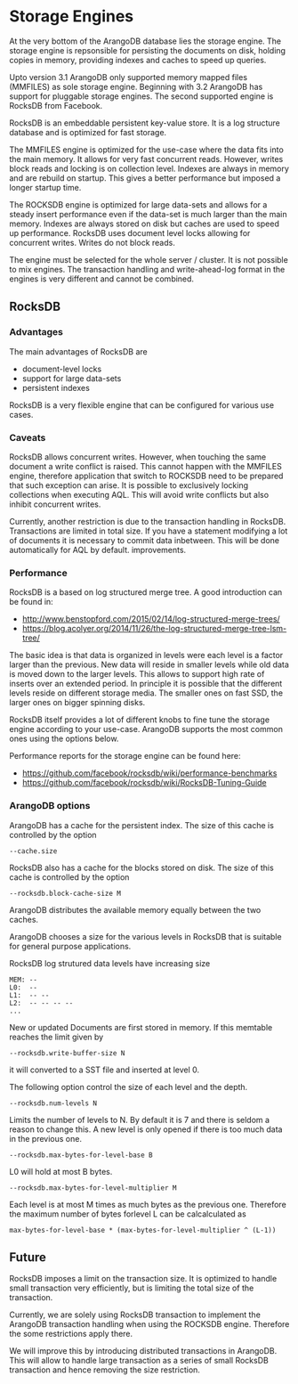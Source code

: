 # Storage Engines

At the very bottom of the ArangoDB database lies the storage
engine. The storage engine is repsonsible for persisting the documents
on disk, holding copies in memory, providing indexes and caches to
speed up queries.

Upto version 3.1 ArangoDB only supported memory mapped files (MMFILES)
as sole storage engine.  Beginning with 3.2 ArangoDB has support for
pluggable storage engines. The second supported engine is RocksDB from
Facebook.

RocksDB is an embeddable persistent key-value store. It is a log
structure database and is optimized for fast storage.

The MMFILES engine is optimized for the use-case where the data fits
into the main memory. It allows for very fast concurrent
reads. However, writes block reads and locking is on collection
level. Indexes are always in memory and are rebuild on startup. This
gives a better performance but imposed a longer startup time.

The ROCKSDB engine is optimized for large data-sets and allows for a
steady insert performance even if the data-set is much larger than the
main memory. Indexes are always stored on disk but caches are used to
speed up performance. RocksDB uses document level locks allowing for
concurrent writes. Writes do not block reads.

The engine must be selected for the whole server / cluster. It is not
possible to mix engines. The transaction handling and write-ahead-log
format in the engines is very different and cannot be combined.

## RocksDB

### Advantages

The main advantages of RocksDB are

- document-level locks
- support for large data-sets
- persistent indexes

RocksDB is a very flexible engine that can be configured for various use cases.

### Caveats

RocksDB allows concurrent writes. However, when touching the same document a
write conflict is raised. This cannot happen with the MMFILES engine, therefore
application that switch to ROCKSDB need to be prepared that such exception can
arise. It is possible to exclusively locking collections when executing AQL. This
will avoid write conflicts but also inhibit concurrent writes.

Currently, another restriction is due to the transaction handling in
RocksDB. Transactions are limited in total size. If you have a statement
modifying a lot of documents it is necessary to commit data inbetween. This will
be done automatically for AQL by default.
improvements.

### Performance

RocksDB is a based on log structured merge tree. A good introduction can be
found in:

- http://www.benstopford.com/2015/02/14/log-structured-merge-trees/
- https://blog.acolyer.org/2014/11/26/the-log-structured-merge-tree-lsm-tree/

The basic idea is that data is organized in levels were each level is a factor
larger than the previous. New data will reside in smaller levels while old data
is moved down to the larger levels. This allows to support high rate of inserts
over an extended period. In principle it is possible that the different levels
reside on different storage media. The smaller ones on fast SSD, the larger ones
on bigger spinning disks.

RocksDB itself provides a lot of different knobs to fine tune the storage
engine according to your use-case. ArangoDB supports the most common ones
using the options below.

Performance reports for the storage engine can be found here:

- https://github.com/facebook/rocksdb/wiki/performance-benchmarks
- https://github.com/facebook/rocksdb/wiki/RocksDB-Tuning-Guide

### ArangoDB options

ArangoDB has a cache for the persistent index. The size of this cache
is controlled by the option

    --cache.size

RocksDB also has a cache for the blocks stored on disk. The size of
this cache is controlled by the option

    --rocksdb.block-cache-size M

ArangoDB distributes the available memory equally between the two
caches.

ArangoDB chooses a size for the various levels in RocksDB that is
suitable for general purpose applications.

RocksDB log strutured data levels have increasing size

    MEM: --
    L0:  --
    L1:  -- --
    L2:  -- -- -- --
    ...

New or updated Documents are first stored in memory. If this memtable
reaches the limit given by

    --rocksdb.write-buffer-size N

it will converted to a SST file and inserted at level 0.

The following option control the size of each level and the depth.

    --rocksdb.num-levels N

Limits the number of levels to N. By default it is 7 and there is
seldom a reason to change this. A new level is only opened if there is
too much data in the previous one.

    --rocksdb.max-bytes-for-level-base B

L0 will hold at most B bytes.

    --rocksdb.max-bytes-for-level-multiplier M

Each level is at most M times as much bytes as the previous
one. Therefore the maximum number of bytes forlevel L can be
calcalculated as

    max-bytes-for-level-base * (max-bytes-for-level-multiplier ^ (L-1))

## Future

RocksDB imposes a limit on the transaction size. It is optimized to
handle small transaction very efficiently, but is limiting the total
size of the transaction.

Currently, we are solely using RocksDB transaction to implement the
ArangoDB transaction handling when using the ROCKSDB engine. Therefore
the some restrictions apply there.

We will improve this by introducing distributed transactions in
ArangoDB. This will allow to handle large transaction as a series of
small RocksDB transaction and hence removing the size restriction.
